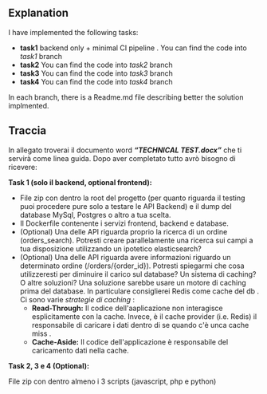 ##  Explanation
I have implemented the following tasks:

- **task1** backend only + minimal CI pipeline . You can find the code into *task1* branch
- **task2**  You can find the code into *task2* branch
- **task3**  You can find the code into *task3* branch
- **task4**   You can find the code into *task4* branch

In each branch, there is a Readme.md file describing better the solution implmented.


## Traccia

In allegato troverai il documento word ***“TECHNICAL TEST.docx”*** che ti servirà come linea guida.
Dopo aver completato tutto avrò bisogno di ricevere:


**Task 1 (solo il backend, optional frontend):**

 - File zip con dentro la root del progetto (per quanto riguarda il
   testing puoi procedere pure solo a testare le API Backend) e il dump
   del database MySql, Postgres o altro a tua scelta.
 - Il Dockerfile contenente i servizi frontend, backend e database.
 - (Optional) Una delle API riguarda proprio la ricerca di un ordine
   (orders_search). Potresti creare parallelamente una ricerca sui campi
   a tua disposizione utilizzando un ipotetico elasticsearch?
 - (Optional) Una delle API riguarda avere informazioni riguardo un
   determinato ordine (/orders/{order_id}). Potresti spiegarmi che cosa
   utilizzeresti per diminuire il carico sul database? Un sistema di
   caching? O altre soluzioni? 
   Una soluzione sarebbe usare un motore di caching prima del database. In particulare consiglierei Redis come cache del db . Ci sono varie *strategie di caching* :
   - **Read-Through:**
Il codice dell'aaplicazione non interagisce esplicitamente con la cache. Invece, è il cache provider (i.e. Redis) il responsabile di caricare i dati dentro di se quando c'è unca cache miss .
	- **Cache-Aside:** Il codice dell'applicazione è responsabile del caricamento dati nella cache. 
    

**Task 2, 3 e 4 (Optional):**

File zip con dentro almeno i 3 scripts (javascript, php e python)


